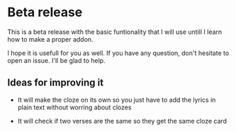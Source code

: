 # Beta release

This is a beta release with the basic funtionality that I will use untill I learn how to make a proper addon. 

I hope it is usefull for you as well. If you have any question, don't hesitate to open an issue. I'll be glad to help. 

## Ideas for improving it 

- It will make the cloze on its own so you just have to add the lyrics in plain text without worring about clozes

- It will check if two verses are the same so they get the same cloze card
